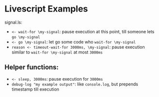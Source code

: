 # Livescript Examples 

signal.ls: 

* `<- wait-for \my-signal`: pause execution at this point, till someone lets `go \my-signal`
* `<- go \my-signal`: let go some code who `wait-for \my-signal`
* `reason <- timeout-wait-for 3000ms, \my-signal`: pause execution similar to `wait-for \my-signal` at most `3000ms`

## Helper functions: 

* `<- sleep, 3000ms`: pause execution for `3000ms`
* `debug-log "my example output"`: like `console.log`, but prepends timestamp till execution 
